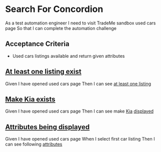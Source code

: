 # Search For Concordion

As a test automation engineer
I need to visit TradeMe sandbox used cars page
So that I can complete the automation challenge

## Acceptance Criteria
* Used cars listings available and return given attributes

## [At least one listing exist](-)
Given I have opened used cars page
Then I can see [at least one listing](- "c:assertTrue=isAtLeastOneListingDisplayed()")

## [Make Kia exists](-)
Given I have opened used cars page
Then I can see make [Kia](- "#make") [displayed](- "c:assertTrue=isMakeDisplayed(#make)")

## [Attributes being displayed](-)
Given I have opened used cars page
When I select first car listing
Then I can see following [attributes](- "c:assertTrue=doAllAttributesHaveValue()")

